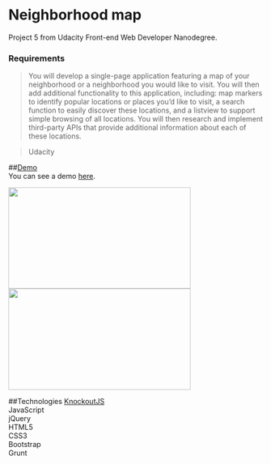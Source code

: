 # Neighborhood map
Project 5 from Udacity Front-end Web Developer Nanodegree.

### Requirements  
> You will develop a single-page application featuring a map of your neighborhood or a neighborhood you would like to visit. You will then add additional functionality to this application, including: map markers to identify popular locations or places you’d like to visit, a search function to easily discover these locations, and a listview to support simple browsing of all locations. You will then research and implement third-party APIs that provide additional information about each of these locations.

> Udacity

##[Demo](https://justaszaltauskas.github.io/Neighborhood-map/)  
You can see a demo [here](https://justaszaltauskas.github.io/Neighborhood-map/).

<img src='http://gdurl.com/hpC5' width="360" height="200" /> <img src='http://gdurl.com/9DI7' width="360" height="200" />




##Technologies
[KnockoutJS](http://knockoutjs.com/)  
JavaScript  
jQuery  
HTML5  
CSS3  
Bootstrap   
Grunt 


